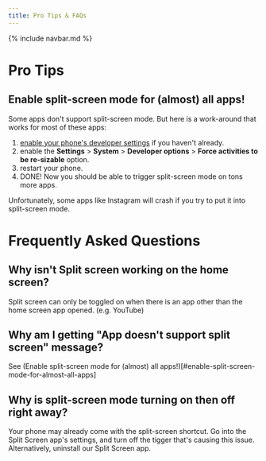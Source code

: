 ```yaml
---
title: Pro Tips & FAQs
---
```


{% include navbar.md %}

# Pro Tips
## Enable split-screen mode for (almost) all apps!
Some apps don't support split-screen mode. But here is a work-around that works for most of these apps:

1. [enable your phone's developer settings](https://developer.android.com/studio/debug/dev-options#enable) if you haven't already.
2. enable the **Settings** > **System** > **Developer options** > **Force activities to be re-sizable** option.
3. restart your phone.
4. DONE! Now you should be able to trigger split-screen mode on tons more apps.

Unfortunately, some apps like Instagram will crash if you try to put it into split-screen mode.

# Frequently Asked Questions

## Why isn't Split screen working on the home screen?
Split screen can only be toggled on when there is an app other than the home screen app opened. (e.g. YouTube)

## Why am I getting **"App doesn't support split screen"** message?
See (Enable split-screen mode for (almost) all apps!)[#enable-split-screen-mode-for-almost-all-apps]

## Why is split-screen mode turning on then off right away?
Your phone may already come with the split-screen shortcut. Go into the Split Screen app's settings, and turn off the tigger that's causing this issue. Alternatively, uninstall our Split Screen app.

